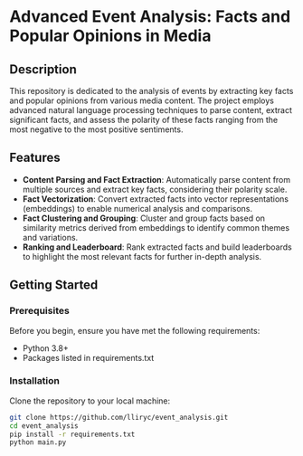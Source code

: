 # Advanced Event Analysis: Facts and Popular Opinions in Media

## Description
This repository is dedicated to the analysis of events by extracting key facts and popular opinions from various media content. The project employs advanced natural language processing techniques to parse content, extract significant facts, and assess the polarity of these facts ranging from the most negative to the most positive sentiments.

## Features

- **Content Parsing and Fact Extraction**: Automatically parse content from multiple sources and extract key facts, considering their polarity scale.
- **Fact Vectorization**: Convert extracted facts into vector representations (embeddings) to enable numerical analysis and comparisons.
- **Fact Clustering and Grouping**: Cluster and group facts based on similarity metrics derived from embeddings to identify common themes and variations.
- **Ranking and Leaderboard**: Rank extracted facts and build leaderboards to highlight the most relevant facts for further in-depth analysis.

## Getting Started

### Prerequisites
Before you begin, ensure you have met the following requirements:
- Python 3.8+
- Packages listed in requirements.txt

### Installation

Clone the repository to your local machine:

```bash
git clone https://github.com/lliryc/event_analysis.git
cd event_analysis
pip install -r requirements.txt
python main.py






